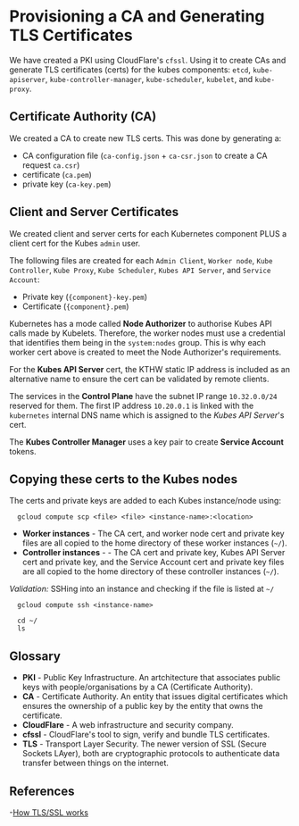# Provisioning a CA and Generating TLS Certificates

We have created a PKI using CloudFlare's `cfssl`. Using it to create CAs and generate TLS certificates (certs) for the kubes components: `etcd`, `kube-apiserver`, `kube-controller-manager`, `kube-scheduler`, `kubelet`, and `kube-proxy`.

## Certificate Authority (CA)

We created a CA to create new TLS certs. This was done by generating a:
- CA configuration file (`ca-config.json` + `ca-csr.json` to create a CA request `ca.csr`)
- certificate (`ca.pem`)
- private key (`ca-key.pem`)

## Client and Server Certificates

We created client and server certs for each Kubernetes component PLUS a client cert for the Kubes `admin` user.

The following files are created for each `Admin Client`, `Worker node`, `Kube Controller`, `Kube Proxy`, `Kube Scheduler`, `Kubes API Server`, and `Service Account`:
- Private key (`{component}-key.pem`)
- Certificate (`{component}.pem`)

Kubernetes has a mode called **Node Authorizer** to authorise Kubes API calls made by Kubelets. Therefore, the worker nodes must use a credential that identifies them being in the `system:nodes` group. This is why each worker cert above is created to meet the Node Authorizer's requirements.

For the **Kubes API Server** cert, the KTHW static IP address is included as an alternative name to ensure the cert can be validated by remote clients.

The services in the **Control Plane** have the subnet IP range `10.32.0.0/24` reserved for them. The first IP address `10.20.0.1` is linked with the `kubernetes` internal DNS name which is assigned to the _Kubes API Server_'s cert.

The **Kubes Controller Manager** uses a key pair to create **Service Account** tokens.

## Copying these certs to the Kubes nodes

The certs and private keys are added to each Kubes instance/node using:
```
  gcloud compute scp <file> <file> <instance-name>:<location>
```

- **Worker instances** - The CA cert, and worker node cert and private key files are all copied to the home directory of these worker instances (`~/`).
- **Controller instances** - - The CA cert and private key, Kubes API Server cert and private key, and the Service Account cert and private key files are all copied to the home directory of these controller instances (`~/`).

_Validation:_
SSHing into an instance and checking if the file is listed at `~/`
```
  gcloud compute ssh <instance-name>

  cd ~/
  ls
```

## Glossary

- **PKI** - Public Key Infrastructure. An artchitecture that associates public keys with people/organisations by a CA (Certificate Authority).
- **CA** - Certificate Authority. An entity that issues digital certificates which ensures the ownership of a public key by the entity that owns the certificate.
- **CloudFlare** - A web infrastructure and security company.
- **cfssl** - CloudFlare's tool to sign, verify and bundle TLS certificates.
- **TLS** - Transport Layer Security. The newer version of SSL (Secure Sockets LAyer), both are cryptographic protocols to authenticate data transfer between things on the internet.

## References

-[How TLS/SSL works](https://github.com/gruntwork-io/private-tls-cert)